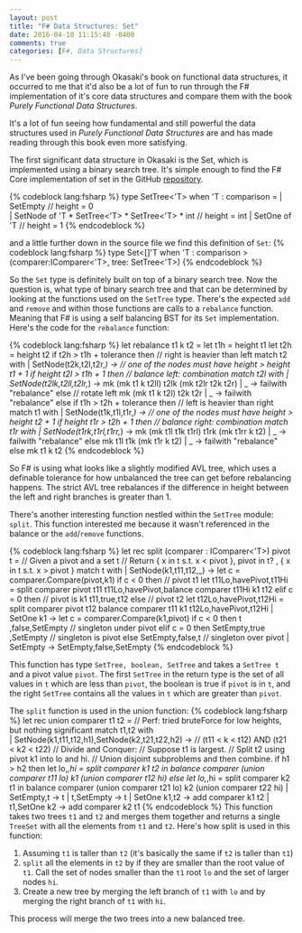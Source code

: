 ```yaml
---
layout: post
title: "F# Data Structures: Set"
date: 2016-04-10 11:15:48 -0400
comments: true
categories: [F#, Data Structures]
---
```


As I've been going through Okasaki's book on functional data structures, it occurred to
me that it'd also be a lot of fun to run through the F# implementation of it's core data
structures and compare them with the book _Purely Functional Data Structures_.

It's a lot of fun seeing how fundamental and still powerful the data structures used in
_Purely Functional Data Structures_ are and has made reading through this book even more
satisfying.

<!-- more -->

The first significant data structure in Okasaki is the Set, which is implemented using
a binary search tree.  It's simple enough to find the F# Core implementation of set in
the GitHub [repository](https://github.com/fsharp/fsharp/blob/master/src/fsharp/FSharp.Core/set.fs#L17).

{% codeblock lang:fsharp %}
type SetTree<'T> when 'T : comparison = 
    | SetEmpty                                          // height = 0   
    | SetNode of 'T * SetTree<'T> *  SetTree<'T> * int    // height = int 
    | SetOne  of 'T                                     // height = 1 
{% endcodeblock %}

and a little further down in the source file we find this definition of `Set`:
{% codeblock lang:fsharp %}
type Set<[<EqualityConditionalOn>]'T when 'T : comparison >(comparer:IComparer<'T>, tree: SetTree<'T>)
{% endcodeblock %}

So the `Set` type is definitely built on top of a binary search tree.  Now the question is,
what type of binary search tree and that can be determined by looking at the functions
used on the `SetTree` type.  There's the expected `add` and `remove` and within those
functions are calls to a `rebalance` function.  Meaning that F# is using a self balancing
BST for its `Set` implementation.  Here's the code for the `rebalance` function:

{% codeblock lang:fsharp %}
let rebalance t1 k t2 =
    let t1h = height t1 
    let t2h = height t2 
    if  t2h > t1h + tolerance then // right is heavier than left 
        match t2 with 
        | SetNode(t2k,t2l,t2r,_) -> 
            // one of the nodes must have height > height t1 + 1 
            if height t2l > t1h + 1 then  // balance left: combination 
                match t2l with 
                | SetNode(t2lk,t2ll,t2lr,_) ->
                    mk (mk t1 k t2ll) t2lk (mk t2lr t2k t2r) 
                | _ -> failwith "rebalance"
            else // rotate left 
                mk (mk t1 k t2l) t2k t2r
        | _ -> failwith "rebalance"
    else
        if  t1h > t2h + tolerance then // left is heavier than right 
            match t1 with 
            | SetNode(t1k,t1l,t1r,_) -> 
                // one of the nodes must have height > height t2 + 1 
                if height t1r > t2h + 1 then 
                    // balance right: combination 
                    match t1r with 
                    | SetNode(t1rk,t1rl,t1rr,_) ->
                        mk (mk t1l t1k t1rl) t1rk (mk t1rr k t2)
                    | _ -> failwith "rebalance"
                else
                    mk t1l t1k (mk t1r k t2)
            | _ -> failwith "rebalance"
        else mk t1 k t2
{% endcodeblock %}

So F# is using what looks like a slightly modified AVL tree, which uses a definable
tolerance for how unbalanced the tree can get before rebalancing happens.  The
strict AVL tree rebalances if the difference in height between the left and right
branches is greater than 1.

There's another interesting function nestled within the `SetTree` module: `split`.
This function interested me because it wasn't referenced in the balance or the
`add`/`remove` functions.

{% codeblock lang:fsharp %}
let rec split (comparer : IComparer<'T>) pivot t =
    // Given a pivot and a set t
    // Return { x in t s.t. x < pivot }, pivot in t? , { x in t s.t. x > pivot } 
    match t with
    | SetNode(k1,t11,t12,_) ->
        let c = comparer.Compare(pivot,k1)
        if   c < 0 then // pivot t1 
            let t11Lo,havePivot,t11Hi = split comparer pivot t11
            t11Lo,havePivot,balance comparer t11Hi k1 t12
        elif c = 0 then // pivot is k1 
            t11,true,t12
        else            // pivot t2 
            let t12Lo,havePivot,t12Hi = split comparer pivot t12
            balance comparer t11 k1 t12Lo,havePivot,t12Hi
    | SetOne k1 ->
        let c = comparer.Compare(k1,pivot)
        if   c < 0 then t       ,false,SetEmpty // singleton under pivot 
        elif c = 0 then SetEmpty,true ,SetEmpty // singleton is    pivot 
        else            SetEmpty,false,t        // singleton over  pivot 
    | SetEmpty  -> 
        SetEmpty,false,SetEmpty
{% endcodeblock %}

This function has type `SetTree, boolean, SetTree` and takes a `SetTree t` and a pivot
value `pivot`.  The first `SetTree` in the return type is the set of all values in `t`
which are less than `pivot`, the boolean is true if `pivot` is in `t`, and the right
`SetTree` contains all the values in `t` which are greater than `pivot`.

The `split` function is used in the union function:
{% codeblock lang:fsharp %}
let rec union comparer t1 t2 =
    // Perf: tried bruteForce for low heights, but nothing significant 
    match t1,t2 with               
    | SetNode(k1,t11,t12,h1),SetNode(k2,t21,t22,h2) -> // (t11 < k < t12) AND (t21 < k2 < t22) 
        // Divide and Conquer:
        //   Suppose t1 is largest.
        //   Split t2 using pivot k1 into lo and hi.
        //   Union disjoint subproblems and then combine. 
        if h1 > h2 then
          let lo,_,hi = split comparer k1 t2 in
          balance comparer (union comparer t11 lo) k1 (union comparer t12 hi)
        else
          let lo,_,hi = split comparer k2 t1 in
          balance comparer (union comparer t21 lo) k2 (union comparer t22 hi)
    | SetEmpty,t -> t
    | t,SetEmpty -> t
    | SetOne k1,t2 -> add comparer k1 t2
    | t1,SetOne k2 -> add comparer k2 t1
{% endcodeblock %}
This function takes two trees `t1` and `t2` and merges them together and returns a
single `TreeSet` with all the elements from `t1` and `t2`.  Here's how split is used
in this function:

1.  Assuming `t1` is taller than `t2` (it's basically the same if `t2` is taller than
`t1`)
1.  `split` all the elements in `t2` by if they are smaller than the root value of `t1`.
Call the set of nodes smaller than the `t1` root `lo` and the set of larger nodes `hi`.
1.  Create a new tree by merging the left branch of `t1` with `lo`
and by merging the right branch of `t1` with `hi`.

This process will merge the two trees into a new balanced tree.
